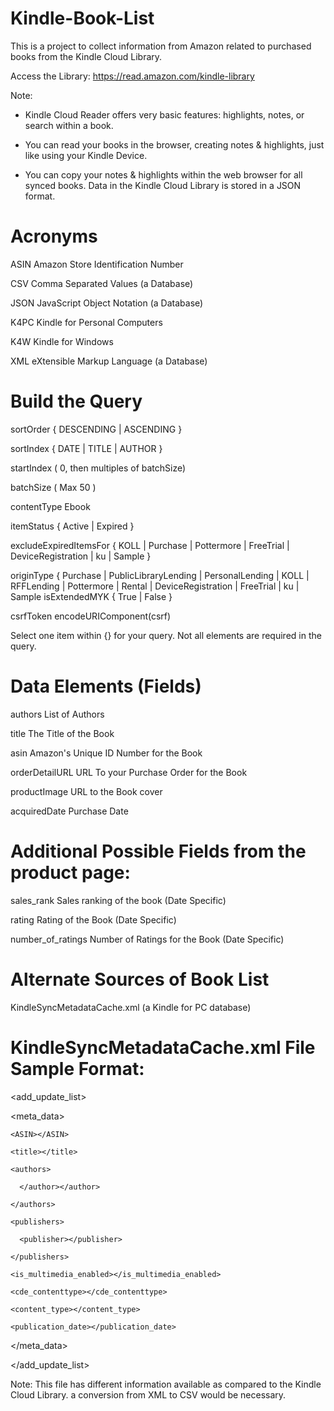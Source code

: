 # Kindle-Book-List

This is a project to collect information from Amazon related to purchased books from the Kindle Cloud Library.

Access the Library: https://read.amazon.com/kindle-library

Note:

- Kindle Cloud Reader offers very basic features: highlights, notes, or search within a book.

- You can read your books in the browser, creating notes & highlights, just like using your Kindle Device.

- You can copy your notes & highlights within the web browser for all synced books.
Data in the Kindle Cloud Library is stored in a JSON format.

# Acronyms

ASIN    Amazon Store Identification Number

CSV     Comma Separated Values (a Database)

JSON    JavaScript Object Notation (a Database)

K4PC    Kindle for Personal Computers

K4W     Kindle for Windows

XML     eXtensible Markup Language (a Database)

# Build the Query

sortOrder { DESCENDING | ASCENDING }

sortIndex { DATE | TITLE | AUTHOR }

startIndex <StartIndex> ( 0, then multiples of batchSize)

batchSize <bsize> ( Max 50 )

contentType Ebook

itemStatus { Active | Expired }

excludeExpiredItemsFor { KOLL | Purchase | Pottermore | FreeTrial | DeviceRegistration | ku | Sample }

originType { Purchase | PublicLibraryLending | PersonalLending | KOLL | RFFLending | Pottermore | Rental | DeviceRegistration | FreeTrial | ku | Sample
isExtendedMYK { True | False }

csrfToken encodeURIComponent(csrf)

Select one item within {} for your query. Not all elements are required in the query.


# Data Elements (Fields)

authors List of Authors

title The Title of the Book

asin Amazon's Unique ID Number for the Book

orderDetailURL URL To your Purchase Order for the Book

productImage URL to the Book cover

acquiredDate Purchase Date

# Additional Possible Fields from the product page:

sales_rank Sales ranking of the book (Date Specific)

rating Rating of the Book (Date Specific)

number_of_ratings Number of Ratings for the Book (Date Specific)

# Alternate Sources of Book List
KindleSyncMetadataCache.xml (a Kindle for PC database)

# KindleSyncMetadataCache.xml File Sample Format:
<add_update_list>

  <meta_data>

    <ASIN></ASIN>

    <title></title>

    <authors>

      </author></author>

    </authors>

    <publishers>

      <publisher></publisher>

    </publishers>

    <is_multimedia_enabled></is_multimedia_enabled>

    <cde_contenttype></cde_contenttype>

    <content_type></content_type>

    <publication_date></publication_date>

  </meta_data>

</add_update_list>

Note: This file has different information available as compared to the Kindle Cloud Library. a conversion from XML to CSV would be necessary.

